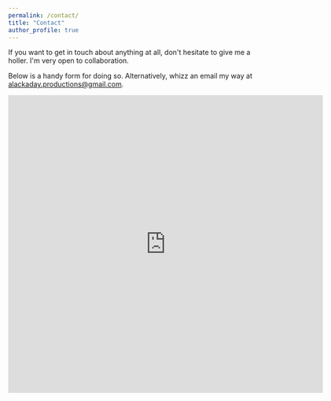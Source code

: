 ```yaml
---
permalink: /contact/
title: "Contact"
author_profile: true
---
```


If you want to get in touch about anything at all, don't hesitate to give me a holler.
I'm very open to collaboration.

Below is a handy form for doing so.
Alternatively, whizz an email my way at [alackaday.productions@gmail.com](mailto:alackaday.productions@gmail.com).

<iframe src="https://docs.google.com/forms/d/e/1FAIpQLSd_GdISKYtcgl4OefrElVi8tXPtsaZAlnfWGg0ZMJqRgJD-vw/viewform?embedded=true" width="640" height="606" frameborder="0" marginheight="0" marginwidth="0">Loading…</iframe>